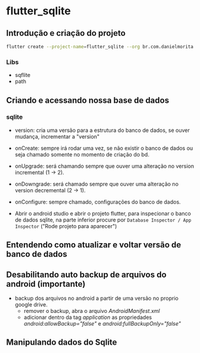 # flutter_sqlite

## Introdução e criação do projeto

```bash
flutter create --project-name=flutter_sqlite --org br.com.danielmorita --platforms android,ios -a kotlin -i swift ./flutter_sqlite
```

### Libs

- sqflite
- path

## Criando e acessando nossa base de dados

### sqlite

- version: cria uma versão para a estrutura do banco de dados, se ouver mudança, incrementar a "version"
- onCreate: sempre irá rodar uma vez, se não existir o banco de dados ou seja chamado somente no momento de criação do bd.
- onUpgrade: será chamando sempre que ouver uma alteração no version incremental (1 -> 2).
- onDowngrade: será chamado sempre que ouver uma alteração no version decremental (2 -> 1).
- onConfigure: sempre chamado, configurações do banco de dados. 

- Abrir o android studio e abrir o projeto flutter, para inspecionar o banco de dados sqlite, na parte inferior procure por `Database Inspector / App Inspector` ("Rode projeto para aparecer")

## Entendendo como atualizar e voltar versão de banco de dados

## Desabilitando auto backup de arquivos do android (**importante**)

- backup dos arquivos no android a partir de uma versão no proprio google drive.
  - remover o backup, abra o arquivo *AndroidManifest.xml*
  - adicionar dentro da tag *application* as propriedades *android:allowBackup="false"* e *android:fullBackupOnly="false"*

## Manipulando dados do Sqlite
